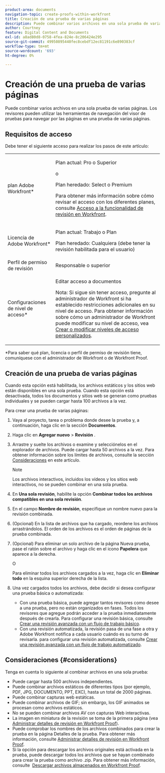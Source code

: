 ```yaml
---
product-area: documents
navigation-topic: create-proofs-within-workfront
title: Creación de una prueba de varias páginas
description: Puede combinar varios archivos en una sola prueba de varias páginas. Los revisores pueden utilizar las herramientas de navegación del visor de pruebas para navegar por las páginas en una prueba de varias páginas.
author: Courtney
feature: Digital Content and Documents
exl-id: a8ad80d8-0758-4fea-824e-8c206424e295
source-git-commit: 49950895440fec8cebdf12ec81191c6e890383cf
workflow-type: tm+mt
source-wordcount: '693'
ht-degree: 0%

---
```


# Creación de una prueba de varias páginas

Puede combinar varios archivos en una sola prueba de varias páginas. Los revisores pueden utilizar las herramientas de navegación del visor de pruebas para navegar por las páginas en una prueba de varias páginas.

## Requisitos de acceso

Debe tener el siguiente acceso para realizar los pasos de este artículo:

<table style="table-layout:auto"> 
 <col> 
 <col> 
 <tbody> 
  <tr> 
   <td role="rowheader">plan Adobe Workfront*</td> 
   <td> <p>Plan actual: Pro o Superior</p> <p>o</p> <p>Plan heredado: Select o Premium</p> <p>Para obtener más información sobre cómo revisar el acceso con los diferentes planes, consulte <a href="/help/quicksilver/administration-and-setup/manage-workfront/configure-proofing/access-to-proofing-functionality.md" class="MCXref xref">Acceso a la funcionalidad de revisión en Workfront</a>.</p> </td> 
  </tr> 
  <tr> 
   <td role="rowheader">Licencia de Adobe Workfront*</td> 
   <td> <p>Plan actual: Trabajo o Plan</p> <p>Plan heredado: Cualquiera (debe tener la revisión habilitada para el usuario)</p> </td> 
  </tr> 
  <tr> 
   <td role="rowheader">Perfil de permiso de revisión </td> 
   <td>Responsable o superior</td> 
  </tr> 
  <tr> 
   <td role="rowheader">Configuraciones de nivel de acceso*</td> 
   <td> <p>Editar acceso a documentos</p> <p>Nota: Si sigue sin tener acceso, pregunte al administrador de Workfront si ha establecido restricciones adicionales en su nivel de acceso. Para obtener información sobre cómo un administrador de Workfront puede modificar su nivel de acceso, vea <a href="../../../administration-and-setup/add-users/configure-and-grant-access/create-modify-access-levels.md" class="MCXref xref">Crear o modificar niveles de acceso personalizados</a>.</p> </td> 
  </tr> 
 </tbody> 
</table>

&#42;Para saber qué plan, licencia o perfil de permiso de revisión tiene, comuníquese con el administrador de Workfront o de Workfront Proof.

## Creación de una prueba de varias páginas

Cuando esta opción está habilitada, los archivos estáticos y los sitios web están disponibles en una sola prueba. Cuando esta opción está desactivada, todos los documentos y sitios web se generan como pruebas individuales y se pueden cargar hasta 100 archivos a la vez.

Para crear una prueba de varias páginas:

1. Vaya al proyecto, tarea o problema donde desee la prueba y, a continuación, haga clic en la sección **Documentos**.
1. Haga clic en **Agregar nuevo** > **Revisión** .
1. Arrastre y suelte los archivos o examine y selecciónelos en el explorador de archivos. Puede cargar hasta 50 archivos a la vez. Para obtener información sobre los límites de archivos, consulte la sección [Consideraciones](#considerations) en este artículo.

   >[!NOTE]
   >
   >Los archivos interactivos, incluidos los vídeos y los sitios web interactivos, no se pueden combinar en una sola prueba.

1. En **Una sola revisión**, habilite la opción **Combinar todos los archivos compatibles en una sola revisión**.
1. En el campo **Nombre de revisión**, especifique un nombre nuevo para la revisión combinada.
1. (Opcional) En la lista de archivos que ha cargado, reordene los archivos arrastrándolos. El orden de los archivos es el orden de páginas de la prueba combinada.
1. (Opcional) Para eliminar un solo archivo de la página Nueva prueba, pase el ratón sobre el archivo y haga clic en el icono **Papelera** que aparece a la derecha.

   O

   Para eliminar todos los archivos cargados a la vez, haga clic en **Eliminar todo** en la esquina superior derecha de la lista.

1. Una vez cargados todos los archivos, debe decidir si desea configurar una prueba básica o automatizada:

   * Con una prueba básica, puede agregar tantos revisores como desee a una prueba, pero no están organizados en fases. Todos los revisores que agregue podrán acceder a la prueba inmediatamente después de crearla. Para configurar una revisión básica, consulte [Crear una revisión avanzada con un flujo de trabajo básico](../../../review-and-approve-work/proofing/creating-proofs-within-workfront/configure-basic-proof-workflow.md).
   * Con una revisión automatizada, la revisión pasa de una fase a otra y Adobe Workfront notifica a cada usuario cuándo es su turno de revisarla. para configurar una revisión automatizada, consulte [Crear una revisión avanzada con un flujo de trabajo automatizado](../../../review-and-approve-work/proofing/creating-proofs-within-workfront/create-automated-proof-workflow.md).

## Consideraciones {#considerations}

Tenga en cuenta lo siguiente al combinar archivos en una sola prueba:

* Puede cargar hasta 500 archivos independientes.
* Puede combinar archivos estáticos de diferentes tipos (por ejemplo, PDF, JPG, DOCUMENTO, PPT, EXC), hasta un total de 2000 páginas.
* Puede combinar capturas web estáticas.
* Puede combinar archivos de GIF; sin embargo, los GIF animados se procesan como archivos estáticos.
* No se pueden combinar archivos AV con capturas Web interactivas.
* La imagen en miniatura de la revisión se toma de la primera página (vea [Administrar detalles de revisión en Workfront Proof](../../../workfront-proof/wp-work-proofsfiles/manage-your-work/manage-proof-details.md)).
* Puede comprobar los nombres de los archivos combinados para crear la prueba en la página Detalles de la prueba. Para obtener más información, consulte [Administrar detalles de revisión en Workfront Proof](../../../workfront-proof/wp-work-proofsfiles/manage-your-work/manage-proof-details.md).
* Si la opción para descargar los archivos originales está activada en la prueba, puede descargar todos los archivos que se hayan combinado para crear la prueba como archivo .zip. Para obtener más información, consulte  [Descargar archivos almacenados en Workfront Proof](../../../workfront-proof/wp-work-proofsfiles/manage-your-work/download-files-stored.md).

